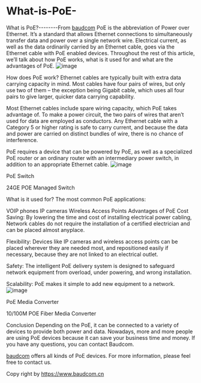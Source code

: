 # What-is-PoE-
What is PoE?--------From <a href="https://baudcom.cn">baudcom</a>
PoE is the abbreviation of Power over Ethernet. It’s a standard that allows Ethernet connections to simultaneously transfer data and power over a single network wire. Electrical current, as well as the data ordinarily carried by an Ethernet cable, goes via the Ethernet cable with PoE enabled devices. Throughout the rest of this article, we’ll talk about how PoE works, what is it used for and what are the advantages of PoE.
![image](https://user-images.githubusercontent.com/97929262/154016482-d81d628c-08a4-4e7b-bd8f-260fdc4c39e3.png)



How does PoE work?
Ethernet cables are typically built with extra data carrying capacity in mind. Most cables have four pairs of wires, but only use two of them – the exception being Gigabit cable, which uses all four pairs to give larger, quicker data carrying capability.

Most Ethernet cables include spare wiring capacity, which PoE takes advantage of. To make a power circuit, the two pairs of wires that aren’t used for data are employed as conductors. Any Ethernet cable with a Category 5 or higher rating is safe to carry current, and because the data and power are carried on distinct bundles of wire, there is no chance of interference.

PoE requires a device that can be powered by PoE, as well as a specialized PoE router or an ordinary router with an intermediary power switch, in addition to an appropriate Ethernet cable.
![image](https://user-images.githubusercontent.com/97929262/154016539-2ade5982-f6d9-4411-9833-72d704c974e6.png)

PoE Switch

24GE POE Managed Switch

What is it used for?
The most common PoE applications:

VOIP phones
IP cameras
Wireless Access Points
Advantages of PoE
Cost Saving: By lowering the time and cost of installing electrical power cabling, Network cables do not require the installation of a certified electrician and can be placed almost anyplace.

Flexibility: Devices like IP cameras and wireless access points can be placed wherever they are needed most, and repositioned easily if necessary, because they are not linked to an electrical outlet.

Safety: The intelligent PoE delivery system is designed to safeguard network equipment from overload, under powering, and wrong installation.

Scalability: PoE makes it simple to add new equipment to a network.
![image](https://user-images.githubusercontent.com/97929262/154016595-e08d1010-b8a0-400c-a6a6-4afe72fe99a0.png)

PoE Media Converter

10/100M POE Fiber Media Converter

Conclusion
Depending on the PoE, it can be connected to a variety of devices to provide both power and data. Nowadays, more and more people are using PoE devices because it can save your business time and money. If you have any questions, you can contact Baudcom.

<a href="https://baudcom.cn">baudcom</a> offers all kinds of PoE devices. For more information, please feel free to contact us.

Copy right by https://www.baudcom.cn
